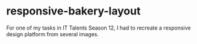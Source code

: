 # responsive-bakery-layout
For one of my tasks in IT Talents Season 12, I had to recreate a responsive design platform from several images.
